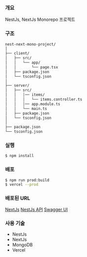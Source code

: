 
### 개요

NestJs, NextJs Monorepo 프로젝트

### 구조

```bash
nest-next-mono-project/
│
├── client/
│   ├── src/
│   │   └── app/
│   │       └── page.tsx
│   ├── package.json
│   └── tsconfig.json
│
├── server/
│   ├── src/
│   │   │── items/
│   │   │   └── items.controller.ts
│   │   │── app.module.ts
│   │   └── main.ts
│   ├── package.json
│   └── tsconfig.json
│
├── package.json
└── tsconfig.json
```

### 실행
```bash
$ npm install
```

### 배포
```bash
$ npm run prod:build
$ vercel --prod
```
### 배포된 URL

[NextJs](https://nest-next-mono-project-shlee0882-shlee0882s-projects.vercel.app/)
[NestJs API](https://nest-next-mono-project-shlee0882-shlee0882s-projects.vercel.app/api/items)
[Swagger UI](https://nest-next-mono-project-shlee0882-shlee0882s-projects.vercel.app/swagger)


### 사용 기술

- NestJs
- NextJs
- MongoDB
- Vercel
